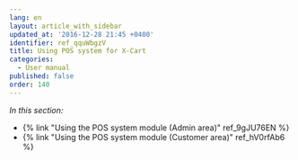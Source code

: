 ```yaml
---
lang: en
layout: article_with_sidebar
updated_at: '2016-12-28 21:45 +0400'
identifier: ref_qquWbgzV
title: Using POS system for X-Cart
categories:
  - User manual
published: false
order: 140
---
```



_In this section:_

*   {% link "Using the POS system module (Admin area)" ref_9gJU76EN %}
*   {% link "Using the POS system module (Customer area)" ref_hV0rfAb6 %}
